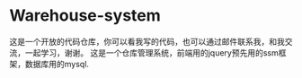 # Warehouse-system
这是一个开放的代码仓库，你可以看我写的代码，也可以通过邮件联系我，和我交流，一起学习，谢谢。
这是一个仓库管理系统，前端用的jquery预先用的ssm框架，数据库用的mysql.
